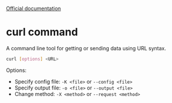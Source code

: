 [Official documentation](https://curl.se/docs/)

# curl command

A command line tool for getting or sending data using URL syntax.

```bash
curl [options] <URL>
```

Options:

- Specify config file: `-K <file>` or `--config <file>`
- Specify output file: `-o <file>` or `--output <file>`
- Change method: `-X <method>` or `--request <method>`
